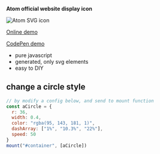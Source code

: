 **Atom official website display icon**

![Atom SVG icon](https://raw.githubusercontent.com/aolyang/atom-loading/main/shot.png)

[Online demo](https://aolyang.github.io/atom-loading/)

[CodePen demo](https://codepen.io/octo1996/pen/dyROpoo)

+ pure javascript
+ generated, only svg elements
+ easy to DIY

## change a circle style

```javascript
// by modify a config below, and send to mount function
const aCircle = {
  r: 36,
  width: 0.4,
  color: "rgba(95, 143, 181, 1)",
  dashArray: ["1%", "10.3%", "22%"],
  speed: 50
}
mount("#container", [aCircle])
```
